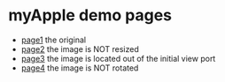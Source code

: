# myApple demo pages

- [page1](http://kazurayam.github.io/myApple-alt/page1.html) the original
- [page2](http://kazurayam.github.io/myApple-alt/page2.html) the image is NOT resized
- [page3](http://kazurayam.github.io/myApple-alt/page3.html) the image is located out of the initial view port
- [page4](http://kazurayam.github.io/myApple-alt/page4.html) the image is NOT rotated
